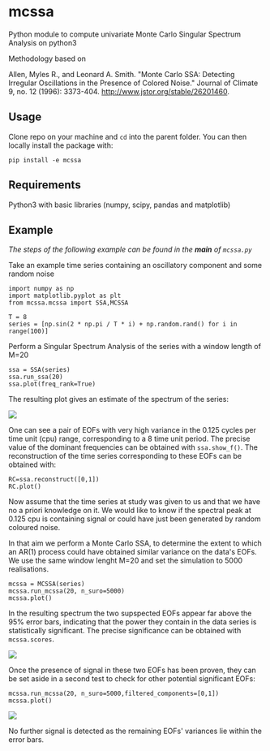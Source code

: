 # mcssa

Python module to compute univariate Monte Carlo Singular Spectrum Analysis on python3

Methodology based on

Allen, Myles R., and Leonard A. Smith. "Monte Carlo SSA: Detecting Irregular
Oscillations in the Presence of Colored Noise."
Journal of Climate 9, no. 12 (1996): 3373-404.
http://www.jstor.org/stable/26201460.

## Usage

Clone repo on your machine and `cd` into the parent folder.
You can then locally install the package with:

`pip install -e mcssa`


## Requirements

Python3 with basic libraries (numpy, scipy, pandas and matplotlib)

## Example

_The steps of the following example can be found in the  __main__ of `mcssa.py`_

Take an example time series containing an oscillatory component and some
random noise

```Python3
import numpy as np
import matplotlib.pyplot as plt
from mcssa.mcssa import SSA,MCSSA

T = 8
series = [np.sin(2 * np.pi / T * i) + np.random.rand() for i in range(100)]
```
Perform a Singular Spectrum Analysis of the series with a window length of M=20

```Python3
ssa = SSA(series)
ssa.run_ssa(20)
ssa.plot(freq_rank=True)
```

The resulting plot gives an estimate of the spectrum of the series:

![](example/SSA.png)

One can see a pair of EOFs with very high variance in the 0.125 cycles per time unit (cpu)
range, corresponding to a 8 time unit period. The precise value of the dominant frequencies can be obtained
with ```ssa.show_f()```. The reconstruction of the time series
corresponding to these EOFs can be obtained with:

```python3
RC=ssa.reconstruct([0,1])
RC.plot()
```

Now assume that the time series at study was given to us and that we have no a priori
knowledge on it. We would like to know if the spectral peak at 0.125 cpu is containing signal
or could have just been generated by random coloured noise.

In that aim we perform a Monte Carlo SSA, to determine the extent to which an AR(1) process
could have obtained similar variance on the data's EOFs. We use the same window lenght M=20 and
set the simulation to 5000 realisations.


```Python3
mcssa = MCSSA(series)
mcssa.run_mcssa(20, n_suro=5000)
mcssa.plot()
```
In the resulting spectrum the two supspected EOFs appear far above the 95% error bars,
indicating that the power they contain in the data series is statistically significant.
The precise significance can be obtained with ```mcssa.scores```.

![](example/MCSSA0.png)

Once the presence of signal in these two EOFs has been proven, they can be set aside
in a second test to check for other potential significant EOFs:

```Python3
mcssa.run_mcssa(20, n_suro=5000,filtered_components=[0,1])
mcssa.plot()
```

![](example/MCSSA1.png)

No further signal is detected as the remaining EOFs' variances lie within the error bars. 
